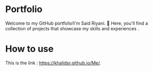 # Portfolio
Welcome to my GitHub portfolio!I'm Said Riyani. 🚀 Here, you'll find a collection of projects that showcase my skills and experiences .
# How to use
This is the link :  https://khalidsr.github.io/Me/.

